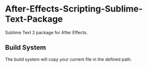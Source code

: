 After-Effects-Scripting-Sublime-Text-Package
============================================

Sublime Text 2 package for After Effects.

## Build System
The build system will copy your current file in the defined path.
